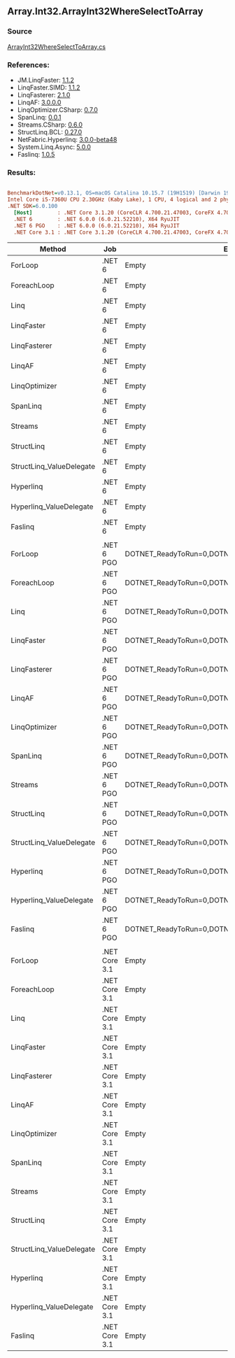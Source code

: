 ﻿## Array.Int32.ArrayInt32WhereSelectToArray

### Source
[ArrayInt32WhereSelectToArray.cs](../LinqBenchmarks/Array/Int32/ArrayInt32WhereSelectToArray.cs)

### References:
- JM.LinqFaster: [1.1.2](https://www.nuget.org/packages/JM.LinqFaster/1.1.2)
- LinqFaster.SIMD: [1.1.2](https://www.nuget.org/packages/LinqFaster.SIMD/1.0.3)
- LinqFasterer: [2.1.0](https://www.nuget.org/packages/LinqFasterer/2.1.0)
- LinqAF: [3.0.0.0](https://www.nuget.org/packages/LinqAF/3.0.0.0)
- LinqOptimizer.CSharp: [0.7.0](https://www.nuget.org/packages/LinqOptimizer.CSharp/0.7.0)
- SpanLinq: [0.0.1](https://www.nuget.org/packages/SpanLinq/0.0.1)
- Streams.CSharp: [0.6.0](https://www.nuget.org/packages/Streams.CSharp/0.6.0)
- StructLinq.BCL: [0.27.0](https://www.nuget.org/packages/StructLinq/0.27.0)
- NetFabric.Hyperlinq: [3.0.0-beta48](https://www.nuget.org/packages/NetFabric.Hyperlinq/3.0.0-beta48)
- System.Linq.Async: [5.0.0](https://www.nuget.org/packages/System.Linq.Async/5.0.0)
- Faslinq: [1.0.5](https://www.nuget.org/packages/Faslinq/1.0.5)

### Results:
``` ini

BenchmarkDotNet=v0.13.1, OS=macOS Catalina 10.15.7 (19H1519) [Darwin 19.6.0]
Intel Core i5-7360U CPU 2.30GHz (Kaby Lake), 1 CPU, 4 logical and 2 physical cores
.NET SDK=6.0.100
  [Host]        : .NET Core 3.1.20 (CoreCLR 4.700.21.47003, CoreFX 4.700.21.47101), X64 RyuJIT
  .NET 6        : .NET 6.0.0 (6.0.21.52210), X64 RyuJIT
  .NET 6 PGO    : .NET 6.0.0 (6.0.21.52210), X64 RyuJIT
  .NET Core 3.1 : .NET Core 3.1.20 (CoreCLR 4.700.21.47003, CoreFX 4.700.21.47101), X64 RyuJIT


```
|                   Method |           Job |                                                EnvironmentVariables |       Runtime | Count |       Mean |    Error |   StdDev |        Ratio | RatioSD |  Gen 0 | Allocated |
|------------------------- |-------------- |-------------------------------------------------------------------- |-------------- |------ |-----------:|---------:|---------:|-------------:|--------:|-------:|----------:|
|                  ForLoop |        .NET 6 |                                                               Empty |      .NET 6.0 |   100 |   277.3 ns |  0.43 ns |  0.33 ns |     baseline |         | 0.4244 |     888 B |
|              ForeachLoop |        .NET 6 |                                                               Empty |      .NET 6.0 |   100 |   277.8 ns |  0.49 ns |  0.44 ns | 1.00x slower |   0.00x | 0.4244 |     888 B |
|                     Linq |        .NET 6 |                                                               Empty |      .NET 6.0 |   100 |   582.4 ns |  1.49 ns |  1.25 ns | 2.10x slower |   0.01x | 0.3786 |     792 B |
|               LinqFaster |        .NET 6 |                                                               Empty |      .NET 6.0 |   100 |   405.8 ns |  0.57 ns |  0.51 ns | 1.46x slower |   0.00x | 0.3171 |     664 B |
|             LinqFasterer |        .NET 6 |                                                               Empty |      .NET 6.0 |   100 |   549.6 ns |  0.85 ns |  0.76 ns | 1.98x slower |   0.00x | 0.3977 |     832 B |
|                   LinqAF |        .NET 6 |                                                               Empty |      .NET 6.0 |   100 |   716.8 ns |  5.67 ns |  4.74 ns | 2.58x slower |   0.02x | 0.4091 |     856 B |
|            LinqOptimizer |        .NET 6 |                                                               Empty |      .NET 6.0 |   100 | 1,416.6 ns | 10.15 ns |  9.50 ns | 5.12x slower |   0.03x | 4.1313 |   8,650 B |
|                 SpanLinq |        .NET 6 |                                                               Empty |      .NET 6.0 |   100 |   617.7 ns |  0.79 ns |  0.66 ns | 2.23x slower |   0.00x | 0.4244 |     888 B |
|                  Streams |        .NET 6 |                                                               Empty |      .NET 6.0 |   100 |   976.2 ns |  1.42 ns |  1.11 ns | 3.52x slower |   0.00x | 0.6695 |   1,400 B |
|               StructLinq |        .NET 6 |                                                               Empty |      .NET 6.0 |   100 |   615.6 ns |  2.08 ns |  1.85 ns | 2.22x slower |   0.01x | 0.1602 |     336 B |
| StructLinq_ValueDelegate |        .NET 6 |                                                               Empty |      .NET 6.0 |   100 |   309.8 ns |  3.16 ns |  2.64 ns | 1.12x slower |   0.01x | 0.1144 |     240 B |
|                Hyperlinq |        .NET 6 |                                                               Empty |      .NET 6.0 |   100 |   600.2 ns |  0.72 ns |  0.60 ns | 2.16x slower |   0.00x | 0.1144 |     240 B |
|  Hyperlinq_ValueDelegate |        .NET 6 |                                                               Empty |      .NET 6.0 |   100 |   427.9 ns |  1.17 ns |  1.09 ns | 1.54x slower |   0.00x | 0.1144 |     240 B |
|                  Faslinq |        .NET 6 |                                                               Empty |      .NET 6.0 |   100 |   359.5 ns |  7.04 ns |  8.65 ns | 1.29x slower |   0.04x | 0.2027 |     424 B |
|                          |               |                                                                     |               |       |            |          |          |              |         |        |           |
|                  ForLoop |    .NET 6 PGO | DOTNET_ReadyToRun=0,DOTNET_TC_QuickJitForLoops=1,DOTNET_TieredPGO=1 |      .NET 6.0 |   100 |   261.4 ns |  4.33 ns |  3.84 ns |     baseline |         | 0.4244 |     888 B |
|              ForeachLoop |    .NET 6 PGO | DOTNET_ReadyToRun=0,DOTNET_TC_QuickJitForLoops=1,DOTNET_TieredPGO=1 |      .NET 6.0 |   100 |   257.2 ns |  1.12 ns |  1.05 ns | 1.02x faster |   0.02x | 0.4244 |     888 B |
|                     Linq |    .NET 6 PGO | DOTNET_ReadyToRun=0,DOTNET_TC_QuickJitForLoops=1,DOTNET_TieredPGO=1 |      .NET 6.0 |   100 |   551.4 ns |  0.87 ns |  0.77 ns | 2.11x slower |   0.03x | 0.3786 |     792 B |
|               LinqFaster |    .NET 6 PGO | DOTNET_ReadyToRun=0,DOTNET_TC_QuickJitForLoops=1,DOTNET_TieredPGO=1 |      .NET 6.0 |   100 |   345.4 ns |  0.86 ns |  0.76 ns | 1.32x slower |   0.02x | 0.3171 |     664 B |
|             LinqFasterer |    .NET 6 PGO | DOTNET_ReadyToRun=0,DOTNET_TC_QuickJitForLoops=1,DOTNET_TieredPGO=1 |      .NET 6.0 |   100 |   539.8 ns |  2.93 ns |  2.59 ns | 2.07x slower |   0.03x | 0.3977 |     832 B |
|                   LinqAF |    .NET 6 PGO | DOTNET_ReadyToRun=0,DOTNET_TC_QuickJitForLoops=1,DOTNET_TieredPGO=1 |      .NET 6.0 |   100 |   608.8 ns |  3.33 ns |  3.12 ns | 2.33x slower |   0.03x | 0.4091 |     856 B |
|            LinqOptimizer |    .NET 6 PGO | DOTNET_ReadyToRun=0,DOTNET_TC_QuickJitForLoops=1,DOTNET_TieredPGO=1 |      .NET 6.0 |   100 | 1,422.7 ns |  4.54 ns |  4.03 ns | 5.44x slower |   0.08x | 4.1313 |   8,650 B |
|                 SpanLinq |    .NET 6 PGO | DOTNET_ReadyToRun=0,DOTNET_TC_QuickJitForLoops=1,DOTNET_TieredPGO=1 |      .NET 6.0 |   100 |   597.1 ns |  7.96 ns |  7.45 ns | 2.29x slower |   0.04x | 0.4244 |     888 B |
|                  Streams |    .NET 6 PGO | DOTNET_ReadyToRun=0,DOTNET_TC_QuickJitForLoops=1,DOTNET_TieredPGO=1 |      .NET 6.0 |   100 | 1,044.4 ns |  3.93 ns |  3.68 ns | 3.99x slower |   0.06x | 0.6695 |   1,400 B |
|               StructLinq |    .NET 6 PGO | DOTNET_ReadyToRun=0,DOTNET_TC_QuickJitForLoops=1,DOTNET_TieredPGO=1 |      .NET 6.0 |   100 |   622.2 ns |  5.71 ns |  5.34 ns | 2.38x slower |   0.04x | 0.1602 |     336 B |
| StructLinq_ValueDelegate |    .NET 6 PGO | DOTNET_ReadyToRun=0,DOTNET_TC_QuickJitForLoops=1,DOTNET_TieredPGO=1 |      .NET 6.0 |   100 |   359.5 ns |  0.90 ns |  0.84 ns | 1.37x slower |   0.02x | 0.1144 |     240 B |
|                Hyperlinq |    .NET 6 PGO | DOTNET_ReadyToRun=0,DOTNET_TC_QuickJitForLoops=1,DOTNET_TieredPGO=1 |      .NET 6.0 |   100 |   586.2 ns |  1.04 ns |  0.98 ns | 2.24x slower |   0.03x | 0.1144 |     240 B |
|  Hyperlinq_ValueDelegate |    .NET 6 PGO | DOTNET_ReadyToRun=0,DOTNET_TC_QuickJitForLoops=1,DOTNET_TieredPGO=1 |      .NET 6.0 |   100 |   361.2 ns |  2.40 ns |  2.13 ns | 1.38x slower |   0.02x | 0.1144 |     240 B |
|                  Faslinq |    .NET 6 PGO | DOTNET_ReadyToRun=0,DOTNET_TC_QuickJitForLoops=1,DOTNET_TieredPGO=1 |      .NET 6.0 |   100 |   370.9 ns |  0.87 ns |  0.77 ns | 1.42x slower |   0.02x | 0.2027 |     424 B |
|                          |               |                                                                     |               |       |            |          |          |              |         |        |           |
|                  ForLoop | .NET Core 3.1 |                                                               Empty | .NET Core 3.1 |   100 |   298.1 ns |  0.84 ns |  0.79 ns |     baseline |         | 0.4244 |     888 B |
|              ForeachLoop | .NET Core 3.1 |                                                               Empty | .NET Core 3.1 |   100 |   293.0 ns |  1.13 ns |  1.05 ns | 1.02x faster |   0.00x | 0.4244 |     888 B |
|                     Linq | .NET Core 3.1 |                                                               Empty | .NET Core 3.1 |   100 |   683.7 ns |  1.41 ns |  1.25 ns | 2.29x slower |   0.01x | 0.3786 |     792 B |
|               LinqFaster | .NET Core 3.1 |                                                               Empty | .NET Core 3.1 |   100 |   355.4 ns |  0.93 ns |  0.87 ns | 1.19x slower |   0.01x | 0.3171 |     664 B |
|             LinqFasterer | .NET Core 3.1 |                                                               Empty | .NET Core 3.1 |   100 |   521.2 ns |  1.22 ns |  1.14 ns | 1.75x slower |   0.00x | 0.3977 |     832 B |
|                   LinqAF | .NET Core 3.1 |                                                               Empty | .NET Core 3.1 |   100 |   976.7 ns |  6.47 ns |  6.05 ns | 3.28x slower |   0.02x | 0.4082 |     856 B |
|            LinqOptimizer | .NET Core 3.1 |                                                               Empty | .NET Core 3.1 |   100 | 1,529.1 ns | 12.04 ns | 11.26 ns | 5.13x slower |   0.04x | 4.1485 |   8,680 B |
|                 SpanLinq | .NET Core 3.1 |                                                               Empty | .NET Core 3.1 |   100 |   846.0 ns |  4.68 ns |  4.38 ns | 2.84x slower |   0.01x | 0.4244 |     888 B |
|                  Streams | .NET Core 3.1 |                                                               Empty | .NET Core 3.1 |   100 | 1,005.8 ns |  1.81 ns |  1.60 ns | 3.37x slower |   0.01x | 0.6695 |   1,400 B |
|               StructLinq | .NET Core 3.1 |                                                               Empty | .NET Core 3.1 |   100 |   935.1 ns |  3.33 ns |  2.96 ns | 3.14x slower |   0.01x | 0.1602 |     336 B |
| StructLinq_ValueDelegate | .NET Core 3.1 |                                                               Empty | .NET Core 3.1 |   100 |   398.8 ns |  3.43 ns |  2.87 ns | 1.34x slower |   0.01x | 0.1144 |     240 B |
|                Hyperlinq | .NET Core 3.1 |                                                               Empty | .NET Core 3.1 |   100 |   951.5 ns |  4.49 ns |  4.20 ns | 3.19x slower |   0.01x | 0.1144 |     240 B |
|  Hyperlinq_ValueDelegate | .NET Core 3.1 |                                                               Empty | .NET Core 3.1 |   100 |   567.9 ns |  2.26 ns |  2.11 ns | 1.91x slower |   0.01x | 0.1144 |     240 B |
|                  Faslinq | .NET Core 3.1 |                                                               Empty | .NET Core 3.1 |   100 |   351.9 ns |  0.74 ns |  0.66 ns | 1.18x slower |   0.00x | 0.2027 |     424 B |
